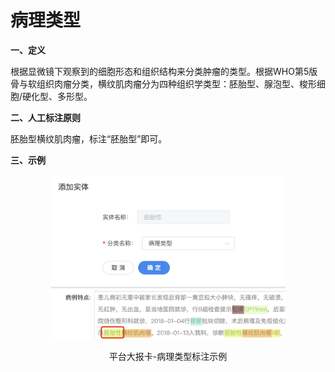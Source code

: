# 病理类型

**一、定义**

&#x20;   根据显微镜下观察到的细胞形态和组织结构来分类肿瘤的类型。根据WHO第5版骨与软组织肉瘤分类，横纹肌肉瘤分为四种组织学类型：胚胎型、腺泡型、梭形细胞/硬化型、多形型。

**二、人工标注原则**

&#x20;   胚胎型横纹肌肉瘤，标注“胚胎型”即可。

**三、示例**

<div align="center">

<figure><img src="../../.gitbook/assets/image (5) (1).png" alt="" width="375"><figcaption><p>平台大报卡-病理类型标注示例</p></figcaption></figure>

</div>
